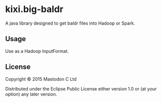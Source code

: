# kixi.big-baldr

A java library designed to get baldr files into Hadoop or Spark.

## Usage

Use as a Hadoop InputFormat.

## License

Copyright © 2015 Mastodon C Ltd

Distributed under the Eclipse Public License either version 1.0 or (at
your option) any later version.
